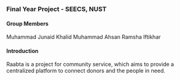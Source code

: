 ### Final Year Project - SEECS, NUST 

#### Group Members
Muhammad Junaid Khalid
Muhammad Ahsan
Ramsha Iftikhar

#### Introduction
Raabta is a project for community service, which aims to provide a centralized platform to connect donors and the people in need. 